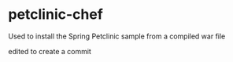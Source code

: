 petclinic-chef
==============
Used to install the Spring Petclinic sample from a compiled war file

edited to create a commit
